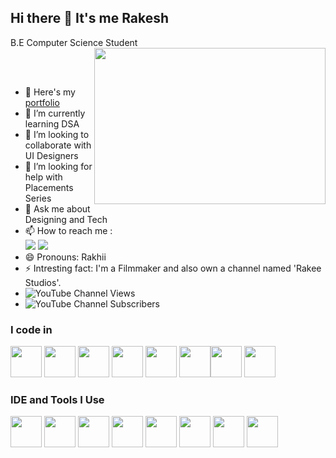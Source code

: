 ## Hi there 👋 It's me Rakesh

B.E Computer Science Student
<img align="right" width="370" height="250" src="https://media0.giphy.com/media/v1.Y2lkPTc5MGI3NjExMTNwZ2p4eXZseTg4d3dlcm03OWl6ZHV1a3RhejNmdW5wMTdmaDZrNyZlcD12MV9pbnRlcm5hbF9naWZfYnlfaWQmY3Q9Zw/RbDKaczqWovIugyJmW/giphy.gif">

<br><br>
- 🔭 Here's my [portfolio](https://rakesh-sp-portfolio.netlify.app/)                                                 
- 🌱 I’m currently learning DSA
- 👯 I’m looking to collaborate with UI Designers
- 🤔 I’m looking for help with Placements Series
- 💬 Ask me about Designing and Tech
- 📫 How to reach me :
<br /> [<img src="https://img.shields.io/badge/twitter-1DA1F2?style=for-the-badge&logo=x&logoColor=white%27" />](https://x.com/RakeshSP626774) [<img src="https://img.shields.io/badge/LinkedIn-0077B5?style=for-the-badge&logo=linkedin&logoColor=white" />](https://www.linkedin.com/in/rakesh-sp-37863b253?utm_source=share&utm_campaign=share_via&utm_content=profile&utm_medium=android_app)
- 😄 Pronouns: Rakhii
- ⚡ Intresting fact: I'm a Filmmaker and also own a channel named 'Rakee Studios'.
- ![YouTube Channel Views](https://img.shields.io/youtube/channel/views/UCc7GHMTh27dgAGDy5xbxXKA)
- ![YouTube Channel Subscribers](https://img.shields.io/youtube/channel/subscribers/UCc7GHMTh27dgAGDy5xbxXKA)

### I code in
<img height="50" width="50" src="https://img.icons8.com/color/48/000000/python.png" /> <img height="50" width="50" src="https://img.icons8.com/color/48/000000/c-programming.png" /> <img height="50" width="50" src="https://img.icons8.com/color/48/000000/java-coffee-cup-logo.png" /> <img height="50" width="50" src="https://img.icons8.com/color/48/000000/html-5.png" /> <img height="50" width="50" src="https://img.icons8.com/color/48/000000/css3.png" />
<img height="50" width="50" src="https://img.icons8.com/color/48/000000/javascript.png"/><img height="50" width="50" src="https://img.icons8.com/color/48/000000/mysql-logo.png"/> <img height="50" width="50" src="https://img.icons8.com/color/48/000000/mongodb.png"/> 
### IDE and Tools I Use
<img height="50" width="50" src="https://img.icons8.com/color/48/000000/visual-studio-code-2019.png"/> <img height="50" width="50" src="https://img.icons8.com/color/48/000000/pycharm.png"/> <img height="50" width="50" src="https://img.icons8.com/color/50/000000/git.png"/> <img height="50" src="https://img.icons8.com/officel/480/null/java-eclipse.png"/> <img height="50" src="https://img.icons8.com/color/480/null/notion--v1.png" /> <img height="50" width="50" src="https://img.icons8.com/doodle/48/000000/adobe-photoshop.png"/> <img height="50" width="50" src="https://img.icons8.com/color/48/000000/figma--v1.png"/> <img height="50" src="https://img.shields.io/badge/Netlify-00C7B7?style=for-the-badge&logo=netlify&logoColor=white"/> 


